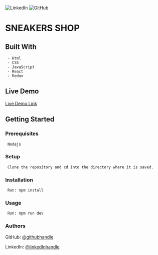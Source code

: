  ![LinkedIn](https://img.shields.io/badge/linkedin-%230077B5.svg?style=for-the-badge&logo=linkedin&logoColor=white)
 ![GitHub](https://img.shields.io/badge/github-%23121011.svg?style=for-the-badge&logo=github&logoColor=white)


# SNEAKERS SHOP

## Built With
     - Html
     - CSS
     - JavaScript
     - React
     - Redux

## Live Demo 
[Live Demo Link](https://zingy-trifle-a46a4b.netlify.app/)

## Getting Started

### Prerequisites
     Nodejs
### Setup
     Clone the repository and cd into the directory where it is saved.
### Installation
     Run: npm install
### Usage
     Run: npm run dev

### Authors
GitHub: [@githubhandle](https://github.com/uche-inyama) 

LinkedIn: [@linkedInhandle](https://www.linkedin.com/in/uchechukwu-inyama)
